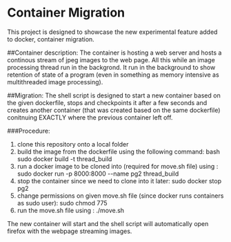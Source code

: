 # Container Migration
This project is designed to showcase the new experimental feature added to docker, container migration.

##Container description:
The container is hosting a web server and hosts a continous stream of jpeg images to the web page. All this while an image processing thread run in the backgrond. It run in the background to show retention of state of a program (even in something as memory intensive as multithreaded image processing).

##Migration: 
The shell script is designed to start a new container based on the given dockerfile, stops and checkpoints it after a few seconds and creates another container (that was created based on the same dockerfile) conitnuing EXACTLY where the previous container left off.

###Procedure:
1. clone this repository onto a local folder
2. build the image from the dockerfile using the following command: bash sudo docker build -t thread_build 
3. run a docker image to be cloned into (required for move.sh file) using : sudo docker run -p 8000:8000 --name pg2 thread_build
4. stop the container since we need to clone into it later: sudo docker stop pg2
5. change permissions on given move.sh file (since docker runs containers as sudo user): sudo chmod 775
6. run the move.sh file using : ./move.sh

The new container will start and the shell script will automatically open firefox with the webpage streaming images.
